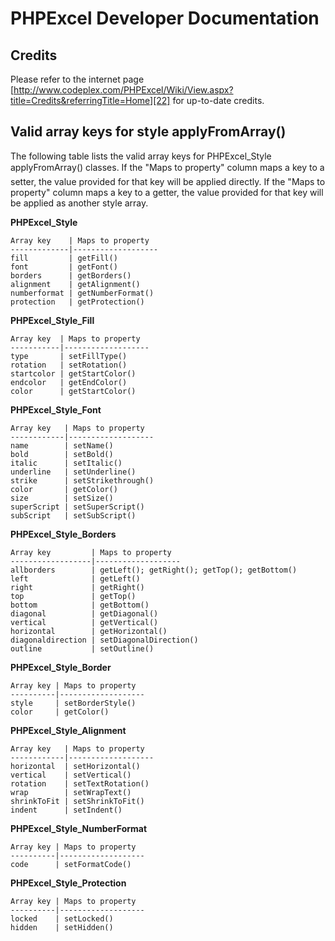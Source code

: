 # PHPExcel Developer Documentation

## Credits

Please refer to the internet page [http://www.codeplex.com/PHPExcel/Wiki/View.aspx?title=Credits&referringTitle=Home][22] for up-to-date credits.

## Valid array keys for style applyFromArray()

The following table lists the valid array keys for PHPExcel_Style applyFromArray() classes. If the "Maps to property" column maps a key to a setter, the value provided for that key will be applied directly. If the "Maps to property" column maps a key to a getter, the value provided for that key will be applied as another style array.

__PHPExcel_Style__

    Array key    | Maps to property
    -------------|-------------------
    fill         | getFill()
    font         | getFont()
    borders      | getBorders()
    alignment    | getAlignment()
    numberformat | getNumberFormat()
    protection   | getProtection()


__PHPExcel_Style_Fill__

    Array key  | Maps to property
    -----------|-------------------
    type       | setFillType()
    rotation   | setRotation()
    startcolor | getStartColor()
    endcolor   | getEndColor()
    color      | getStartColor()


__PHPExcel_Style_Font__

    Array key   | Maps to property
    ------------|-------------------
    name        | setName()
    bold        | setBold()
    italic      | setItalic()
    underline   | setUnderline()
    strike      | setStrikethrough()
    color       | getColor()
    size        | setSize()
    superScript | setSuperScript()
    subScript   | setSubScript()


__PHPExcel_Style_Borders__

    Array key         | Maps to property
    ------------------|-------------------
    allborders        | getLeft(); getRight(); getTop(); getBottom()
    left              | getLeft()
    right             | getRight()
    top               | getTop()
    bottom            | getBottom()
    diagonal          | getDiagonal()
    vertical          | getVertical()
    horizontal        | getHorizontal()
    diagonaldirection | setDiagonalDirection()
    outline           | setOutline()


__PHPExcel_Style_Border__

    Array key | Maps to property
    ----------|-------------------
    style     | setBorderStyle()
    color     | getColor()


__PHPExcel_Style_Alignment__

    Array key   | Maps to property
    ------------|-------------------
    horizontal  | setHorizontal()
    vertical    | setVertical()
    rotation    | setTextRotation()
    wrap        | setWrapText()
    shrinkToFit | setShrinkToFit()
    indent      | setIndent()


__PHPExcel_Style_NumberFormat__

    Array key | Maps to property
    ----------|-------------------
    code      | setFormatCode()


__PHPExcel_Style_Protection__

    Array key | Maps to property
    ----------|-------------------
    locked    | setLocked()
    hidden    | setHidden()


  [22]: http://www.codeplex.com/PHPExcel/Wiki/View.aspx?title=Credits&referringTitle=Home
